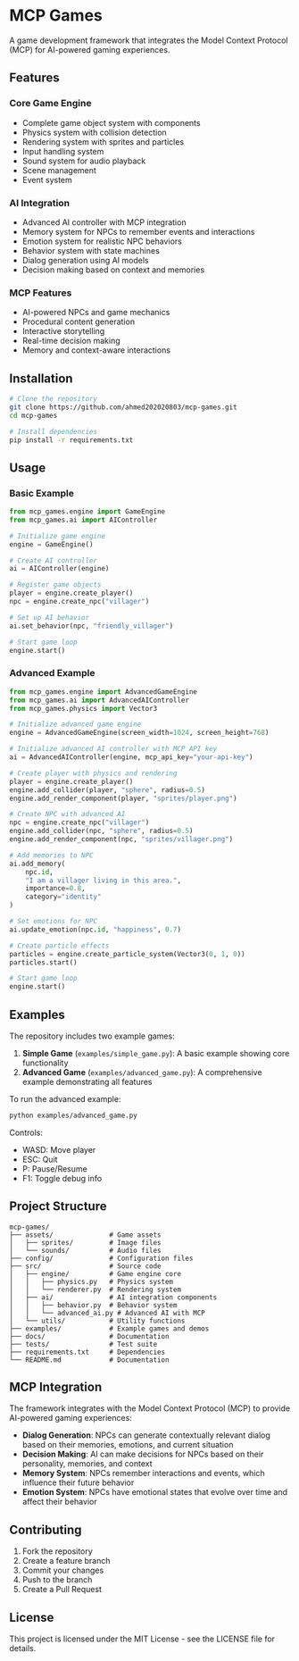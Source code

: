 # MCP Games

A game development framework that integrates the Model Context Protocol (MCP) for AI-powered gaming experiences.

## Features

### Core Game Engine
- Complete game object system with components
- Physics system with collision detection
- Rendering system with sprites and particles
- Input handling system
- Sound system for audio playback
- Scene management
- Event system

### AI Integration
- Advanced AI controller with MCP integration
- Memory system for NPCs to remember events and interactions
- Emotion system for realistic NPC behaviors
- Behavior system with state machines
- Dialog generation using AI models
- Decision making based on context and memories

### MCP Features
- AI-powered NPCs and game mechanics
- Procedural content generation
- Interactive storytelling
- Real-time decision making
- Memory and context-aware interactions

## Installation

```bash
# Clone the repository
git clone https://github.com/ahmed202020803/mcp-games.git
cd mcp-games

# Install dependencies
pip install -r requirements.txt
```

## Usage

### Basic Example

```python
from mcp_games.engine import GameEngine
from mcp_games.ai import AIController

# Initialize game engine
engine = GameEngine()

# Create AI controller
ai = AIController(engine)

# Register game objects
player = engine.create_player()
npc = engine.create_npc("villager")

# Set up AI behavior
ai.set_behavior(npc, "friendly_villager")

# Start game loop
engine.start()
```

### Advanced Example

```python
from mcp_games.engine import AdvancedGameEngine
from mcp_games.ai import AdvancedAIController
from mcp_games.physics import Vector3

# Initialize advanced game engine
engine = AdvancedGameEngine(screen_width=1024, screen_height=768)

# Initialize advanced AI controller with MCP API key
ai = AdvancedAIController(engine, mcp_api_key="your-api-key")

# Create player with physics and rendering
player = engine.create_player()
engine.add_collider(player, "sphere", radius=0.5)
engine.add_render_component(player, "sprites/player.png")

# Create NPC with advanced AI
npc = engine.create_npc("villager")
engine.add_collider(npc, "sphere", radius=0.5)
engine.add_render_component(npc, "sprites/villager.png")

# Add memories to NPC
ai.add_memory(
    npc.id,
    "I am a villager living in this area.",
    importance=0.8,
    category="identity"
)

# Set emotions for NPC
ai.update_emotion(npc.id, "happiness", 0.7)

# Create particle effects
particles = engine.create_particle_system(Vector3(0, 1, 0))
particles.start()

# Start game loop
engine.start()
```

## Examples

The repository includes two example games:

1. **Simple Game** (`examples/simple_game.py`): A basic example showing core functionality
2. **Advanced Game** (`examples/advanced_game.py`): A comprehensive example demonstrating all features

To run the advanced example:

```bash
python examples/advanced_game.py
```

Controls:
- WASD: Move player
- ESC: Quit
- P: Pause/Resume
- F1: Toggle debug info

## Project Structure

```
mcp-games/
├── assets/              # Game assets
│   ├── sprites/         # Image files
│   └── sounds/          # Audio files
├── config/              # Configuration files
├── src/                 # Source code
│   ├── engine/          # Game engine core
│   │   ├── physics.py   # Physics system
│   │   └── renderer.py  # Rendering system
│   ├── ai/              # AI integration components
│   │   ├── behavior.py  # Behavior system
│   │   └── advanced_ai.py # Advanced AI with MCP
│   └── utils/           # Utility functions
├── examples/            # Example games and demos
├── docs/                # Documentation
├── tests/               # Test suite
├── requirements.txt     # Dependencies
└── README.md            # Documentation
```

## MCP Integration

The framework integrates with the Model Context Protocol (MCP) to provide AI-powered gaming experiences:

- **Dialog Generation**: NPCs can generate contextually relevant dialog based on their memories, emotions, and current situation
- **Decision Making**: AI can make decisions for NPCs based on their personality, memories, and context
- **Memory System**: NPCs remember interactions and events, which influence their future behavior
- **Emotion System**: NPCs have emotional states that evolve over time and affect their behavior

## Contributing

1. Fork the repository
2. Create a feature branch
3. Commit your changes
4. Push to the branch
5. Create a Pull Request

## License

This project is licensed under the MIT License - see the LICENSE file for details.